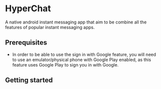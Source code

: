 # HyperChat

A native android instant messaging app that aim to be combine all the features of popular instant messaging apps.

## Prerequisites
 - In order to be able to use the sign in with Google feature, you will need to use an emulator/physical phone with Google Play enabled, as this feature uses Google Play to sign you in with Google.

## Getting started

